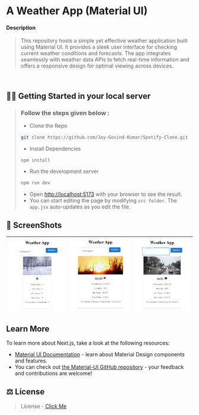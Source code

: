 # A Weather App (Material UI)

#### Description 
> This repository hosts a simple yet effective weather application built using Material UI. It provides a sleek user interface for checking current weather conditions and forecasts. The app integrates seamlessly with weather data APIs to fetch real-time information and offers a responsive design for optimal viewing across devices.

<br>

## 🧑‍💻 Getting Started in your local server
> ### Follow the steps given below :
> * Clone the Repo
> ```bash
> git clone https://github.com/Jay-Govind-Kumar/Spotify-Clone.git
> ```
> * Install Dependencies
> ```
> npm install
> ```
> * Run the development server
> ```bash
> npm run dev
> ```
> * Open [http://localhost:5173](http://localhost:5173) with your browser to see the result.
> * You can start editing the page by modifying `src folder`. The `app.jsx` auto-updates as you edit the file.


## 📸 ScreenShots
|![1](<./public/images/output1.png>)|![2](<./public/images/output2.png>)|![3](<./public/images/output3.png>)|
|-----------------|---------------|---------------|


## Learn More

To learn more about Next.js, take a look at the following resources:

- [Material UI Documentation](https://nextjs.org/docs) - learn about Material Design
components and features.
- You can check out [the Material-UI GitHub repository](https://github.com/mui/material-ui) - your feedback and contributions are welcome!


## ⚖️ License 
> License - [Click Me](https://github.com/Jay-Govind-Kumar/Material-UI/blob/423112c4c5140bbba0b2ef30a390a4b478fa10d5/LICENSE)
